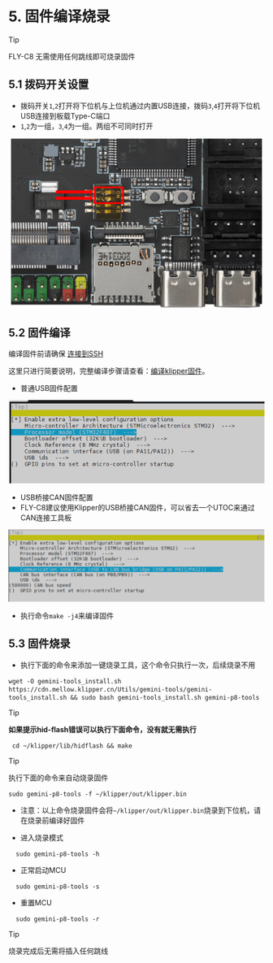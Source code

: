 # 5. 固件编译烧录

> [!TIP]
> FLY-C8 无需使用任何跳线即可烧录固件



## 5.1 拨码开关设置

* 拨码开关``1``,``2``打开将下位机与上位机通过内置USB连接，拨码``3``,``4``打开将下位机USB连接到板载Type-C端口
* ``1``,``2``为一组，``3``,``4``为一组。两组不可同时打开

![dip1](../../images/boards/fly_c8/dip1.png)

## 5.2 固件编译

编译固件前请确保 [连接到SSH](/board/fly_gemini/host/FLY_π_ssh.md "点击即可跳转")

这里只进行简要说明，完整编译步骤请查看：[编译klipper固件](/board/fly_super8/firmware?id=_1-编译klipper固件 "点击即可跳转")。

* 普通USB固件配置

![usb2can](../../images/boards/fly_c8/usb.png ":no-zooom")

* USB桥接CAN固件配置
* FLY-C8建议使用Klipper的USB桥接CAN固件，可以省去一个UTOC来通过CAN连接工具板

![usb2can](../../images/boards/fly_c8/usb2can.png ":no-zooom")

* 执行命令```make -j4```来编译固件

## 5.3 固件烧录

* 执行下面的命令来添加一键烧录工具，这个命令只执行一次，后续烧录不用

```
wget -O gemini-tools_install.sh https://cdn.mellow.klipper.cn/Utils/gemini-tools/gemini-tools_install.sh && sudo bash gemini-tools_install.sh gemini-p8-tools
```

 > [!TIP]
 > **如果提示hid-flash错误可以执行下面命令，没有就无需执行**

```
 cd ~/klipper/lib/hidflash && make
```

  > [!TIP]
> 执行下面的命令来自动烧录固件

```
sudo gemini-p8-tools -f ~/klipper/out/klipper.bin
```

* 注意：以上命令烧录固件会将``~/klipper/out/klipper.bin``烧录到下位机，请在烧录前编译好固件

* 进入烧录模式

```
  sudo gemini-p8-tools -h
```


* 正常启动MCU

```
  sudo gemini-p8-tools -s
```

* 重置MCU

```
  sudo gemini-p8-tools -r
```


> [!TIP]
> 烧录完成后无需将插入任何跳线

